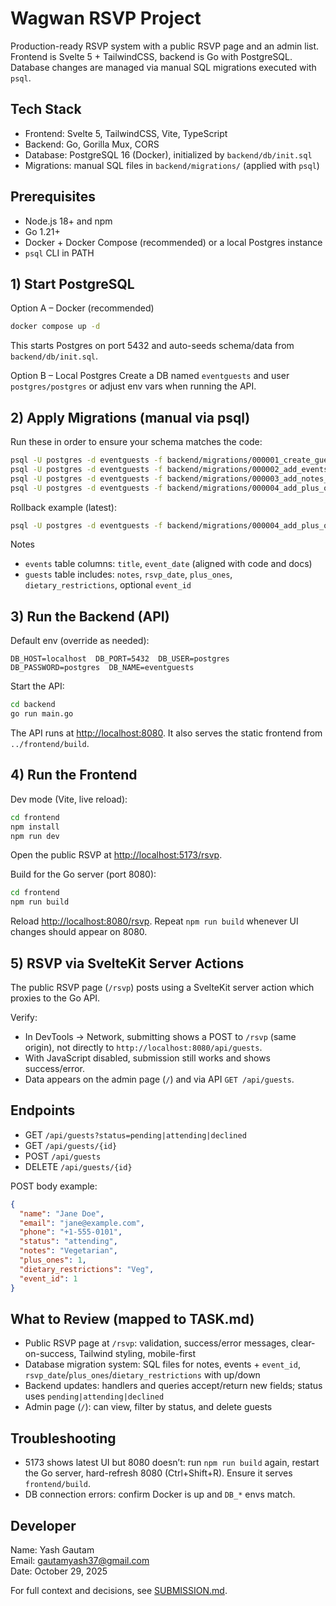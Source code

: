 # Wagwan RSVP Project

Production-ready RSVP system with a public RSVP page and an admin list. Frontend is Svelte 5 + TailwindCSS, backend is Go with PostgreSQL. Database changes are managed via manual SQL migrations executed with `psql`.

## Tech Stack

- Frontend: Svelte 5, TailwindCSS, Vite, TypeScript
- Backend: Go, Gorilla Mux, CORS
- Database: PostgreSQL 16 (Docker), initialized by `backend/db/init.sql`
- Migrations: manual SQL files in `backend/migrations/` (applied with `psql`)

## Prerequisites

- Node.js 18+ and npm
- Go 1.21+
- Docker + Docker Compose (recommended) or a local Postgres instance
- `psql` CLI in PATH

## 1) Start PostgreSQL

Option A – Docker (recommended)

```bash
docker compose up -d
```

This starts Postgres on port 5432 and auto-seeds schema/data from `backend/db/init.sql`.

Option B – Local Postgres
Create a DB named `eventguests` and user `postgres/postgres` or adjust env vars when running the API.

## 2) Apply Migrations (manual via psql)

Run these in order to ensure your schema matches the code:

```bash
psql -U postgres -d eventguests -f backend/migrations/000001_create_guests_table.up.sql
psql -U postgres -d eventguests -f backend/migrations/000002_add_events_and_guest_notes.up.sql
psql -U postgres -d eventguests -f backend/migrations/000003_add_notes_and_eventid_to_guests.up.sql
psql -U postgres -d eventguests -f backend/migrations/000004_add_plus_ones_and_dietary_restrictions.up.sql
```

Rollback example (latest):

```bash
psql -U postgres -d eventguests -f backend/migrations/000004_add_plus_ones_and_dietary_restrictions.down.sql
```

Notes

- `events` table columns: `title`, `event_date` (aligned with code and docs)
- `guests` table includes: `notes`, `rsvp_date`, `plus_ones`, `dietary_restrictions`, optional `event_id`

## 3) Run the Backend (API)

Default env (override as needed):

```
DB_HOST=localhost  DB_PORT=5432  DB_USER=postgres  DB_PASSWORD=postgres  DB_NAME=eventguests
```

Start the API:

```bash
cd backend
go run main.go
```

The API runs at <http://localhost:8080>. It also serves the static frontend from `../frontend/build`.

## 4) Run the Frontend

Dev mode (Vite, live reload):

```bash
cd frontend
npm install
npm run dev
```

Open the public RSVP at <http://localhost:5173/rsvp>.

Build for the Go server (port 8080):

```bash
cd frontend
npm run build
```

Reload <http://localhost:8080/rsvp>. Repeat `npm run build` whenever UI changes should appear on 8080.

## 5) RSVP via SvelteKit Server Actions

The public RSVP page (`/rsvp`) posts using a SvelteKit server action which proxies to the Go API.

Verify:

- In DevTools → Network, submitting shows a POST to `/rsvp` (same origin), not directly to `http://localhost:8080/api/guests`.
- With JavaScript disabled, submission still works and shows success/error.
- Data appears on the admin page (`/`) and via API `GET /api/guests`.

## Endpoints

- GET `/api/guests?status=pending|attending|declined`
- GET `/api/guests/{id}`
- POST `/api/guests`
- DELETE `/api/guests/{id}`

POST body example:

```json
{
  "name": "Jane Doe",
  "email": "jane@example.com",
  "phone": "+1-555-0101",
  "status": "attending",
  "notes": "Vegetarian",
  "plus_ones": 1,
  "dietary_restrictions": "Veg",
  "event_id": 1
}
```

## What to Review (mapped to TASK.md)

- Public RSVP page at `/rsvp`: validation, success/error messages, clear-on-success, Tailwind styling, mobile-first
- Database migration system: SQL files for notes, events + `event_id`, `rsvp_date`/`plus_ones`/`dietary_restrictions` with up/down
- Backend updates: handlers and queries accept/return new fields; status uses `pending|attending|declined`
- Admin page (`/`): can view, filter by status, and delete guests

## Troubleshooting

- 5173 shows latest UI but 8080 doesn’t: run `npm run build` again, restart the Go server, hard-refresh 8080 (Ctrl+Shift+R). Ensure it serves `frontend/build`.
- DB connection errors: confirm Docker is up and `DB_*` envs match.

## Developer

Name: Yash Gautam  
Email: <gautamyash37@gmail.com>  
Date: October 29, 2025  

For full context and decisions, see [SUBMISSION.md](./SUBMISSION.md).
